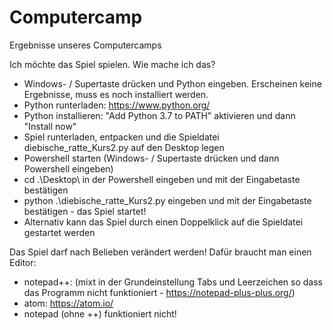 # Computercamp
Ergebnisse unseres Computercamps

Ich möchte das Spiel spielen. Wie mache ich das?

- Windows- / Supertaste drücken und Python eingeben. Erscheinen keine Ergebnisse, muss es noch installiert werden.
- Python runterladen: https://www.python.org/
- Python installieren: "Add Python 3.7 to PATH" aktivieren und dann "Install now"
- Spiel runterladen, entpacken und die Spieldatei diebische_ratte_Kurs2.py auf den Desktop legen
- Powershell starten (Windows- / Supertaste drücken und dann Powershell eingeben)
- cd .\Desktop\ in der Powershell eingeben und mit der Eingabetaste bestätigen
- python .\diebische_ratte_Kurs2.py eingeben und mit der Eingabetaste bestätigen - das Spiel startet!
- Alternativ kann das Spiel durch einen Doppelklick auf die Spieldatei gestartet werden

Das Spiel darf nach Belieben verändert werden! Dafür braucht man einen Editor:

- notepad++: (mixt in der Grundeinstellung Tabs und Leerzeichen so dass das Programm nicht funktioniert - https://notepad-plus-plus.org/)
- atom: https://atom.io/
- notepad (ohne ++) funktioniert nicht!

